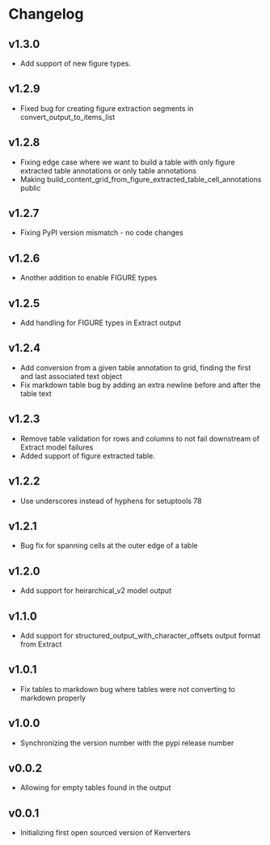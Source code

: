 # Changelog

## v1.3.0

* Add support of new figure types. 

## v1.2.9

* Fixed bug for creating figure extraction segments in convert_output_to_items_list 

## v1.2.8

* Fixing edge case where we want to build a table with only figure extracted table annotations or only table annotations
* Making build_content_grid_from_figure_extracted_table_cell_annotations public

## v1.2.7

* Fixing PyPI version mismatch - no code changes

## v1.2.6

* Another addition to enable FIGURE types

## v1.2.5

* Add handling for FIGURE types in Extract output

## v1.2.4

* Add conversion from a given table annotation to grid, finding the first and last associated text object
* Fix markdown table bug by adding an extra newline before and after the table text

## v1.2.3

* Remove table validation for rows and columns to not fail downstream of Extract model failures
* Added support of figure extracted table.

## v1.2.2

* Use underscores instead of hyphens for setuptools 78

## v1.2.1

* Bug fix for spanning cells at the outer edge of a table

## v1.2.0

* Add support for heirarchical_v2 model output

## v1.1.0

* Add support for structured_output_with_character_offsets output format from Extract

## v1.0.1

* Fix tables to markdown bug where tables were not converting to markdown properly

## v1.0.0

* Synchronizing the version number with the pypi release number

## v0.0.2

* Allowing for empty tables found in the output

## v0.0.1

* Initializing first open sourced version of Kenverters
